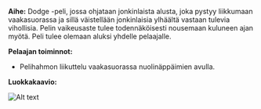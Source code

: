 **Aihe:** Dodge -peli, jossa ohjataan jonkinlaista alusta, joka pystyy liikkumaan vaakasuorassa ja sillä väistellään jonkinlaisia ylhäältä vastaan tulevia vihollisia.
 Pelin vaikeusaste tulee todennäköisesti nousemaan kuluneen ajan myötä. Peli tulee olemaan aluksi yhdelle pelaajalle. 

**Pelaajan toiminnot:**

* Pelihahmon liikuttelu vaakasuorassa nuolinäppäimien avulla.

**Luokkakaavio:**

![Alt text](luokkakaavio.png "Luokkakaavio")
